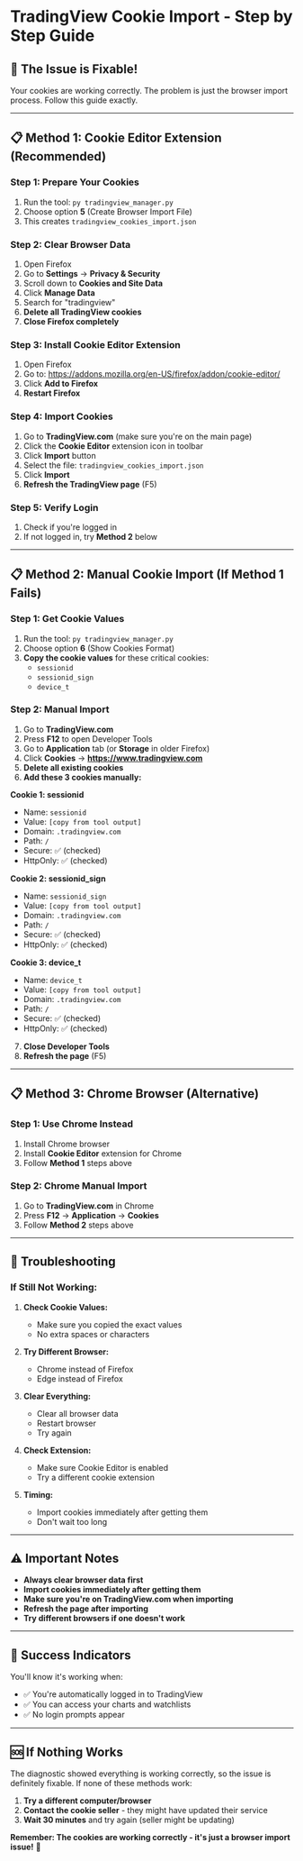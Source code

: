 # TradingView Cookie Import - Step by Step Guide

## 🎯 **The Issue is Fixable!**

Your cookies are working correctly. The problem is just the browser import process. Follow this guide exactly.

---

## 📋 **Method 1: Cookie Editor Extension (Recommended)**

### Step 1: Prepare Your Cookies
1. Run the tool: `py tradingview_manager.py`
2. Choose option **5** (Create Browser Import File)
3. This creates `tradingview_cookies_import.json`

### Step 2: Clear Browser Data
1. Open Firefox
2. Go to **Settings** → **Privacy & Security**
3. Scroll down to **Cookies and Site Data**
4. Click **Manage Data**
5. Search for "tradingview"
6. **Delete all TradingView cookies**
7. **Close Firefox completely**

### Step 3: Install Cookie Editor Extension
1. Open Firefox
2. Go to: https://addons.mozilla.org/en-US/firefox/addon/cookie-editor/
3. Click **Add to Firefox**
4. **Restart Firefox**

### Step 4: Import Cookies
1. Go to **TradingView.com** (make sure you're on the main page)
2. Click the **Cookie Editor** extension icon in toolbar
3. Click **Import** button
4. Select the file: `tradingview_cookies_import.json`
5. Click **Import**
6. **Refresh the TradingView page** (F5)

### Step 5: Verify Login
1. Check if you're logged in
2. If not logged in, try **Method 2** below

---

## 📋 **Method 2: Manual Cookie Import (If Method 1 Fails)**

### Step 1: Get Cookie Values
1. Run the tool: `py tradingview_manager.py`
2. Choose option **6** (Show Cookies Format)
3. **Copy the cookie values** for these critical cookies:
   - `sessionid`
   - `sessionid_sign` 
   - `device_t`

### Step 2: Manual Import
1. Go to **TradingView.com**
2. Press **F12** to open Developer Tools
3. Go to **Application** tab (or **Storage** in older Firefox)
4. Click **Cookies** → **https://www.tradingview.com**
5. **Delete all existing cookies**
6. **Add these 3 cookies manually:**

**Cookie 1: sessionid**
- Name: `sessionid`
- Value: `[copy from tool output]`
- Domain: `.tradingview.com`
- Path: `/`
- Secure: ✅ (checked)
- HttpOnly: ✅ (checked)

**Cookie 2: sessionid_sign**
- Name: `sessionid_sign`
- Value: `[copy from tool output]`
- Domain: `.tradingview.com`
- Path: `/`
- Secure: ✅ (checked)
- HttpOnly: ✅ (checked)

**Cookie 3: device_t**
- Name: `device_t`
- Value: `[copy from tool output]`
- Domain: `.tradingview.com`
- Path: `/`
- Secure: ✅ (checked)
- HttpOnly: ✅ (checked)

7. **Close Developer Tools**
8. **Refresh the page** (F5)

---

## 📋 **Method 3: Chrome Browser (Alternative)**

### Step 1: Use Chrome Instead
1. Install Chrome browser
2. Install **Cookie Editor** extension for Chrome
3. Follow **Method 1** steps above

### Step 2: Chrome Manual Import
1. Go to **TradingView.com** in Chrome
2. Press **F12** → **Application** → **Cookies**
3. Follow **Method 2** steps above

---

## 🔧 **Troubleshooting**

### If Still Not Working:

1. **Check Cookie Values:**
   - Make sure you copied the exact values
   - No extra spaces or characters

2. **Try Different Browser:**
   - Chrome instead of Firefox
   - Edge instead of Firefox

3. **Clear Everything:**
   - Clear all browser data
   - Restart browser
   - Try again

4. **Check Extension:**
   - Make sure Cookie Editor is enabled
   - Try a different cookie extension

5. **Timing:**
   - Import cookies immediately after getting them
   - Don't wait too long

---

## ⚠️ **Important Notes**

- **Always clear browser data first**
- **Import cookies immediately after getting them**
- **Make sure you're on TradingView.com when importing**
- **Refresh the page after importing**
- **Try different browsers if one doesn't work**

---

## 🎉 **Success Indicators**

You'll know it's working when:
- ✅ You're automatically logged in to TradingView
- ✅ You can access your charts and watchlists
- ✅ No login prompts appear

---

## 🆘 **If Nothing Works**

The diagnostic showed everything is working correctly, so the issue is definitely fixable. If none of these methods work:

1. **Try a different computer/browser**
2. **Contact the cookie seller** - they might have updated their service
3. **Wait 30 minutes** and try again (seller might be updating)

**Remember: The cookies are working correctly - it's just a browser import issue!** 🚀
